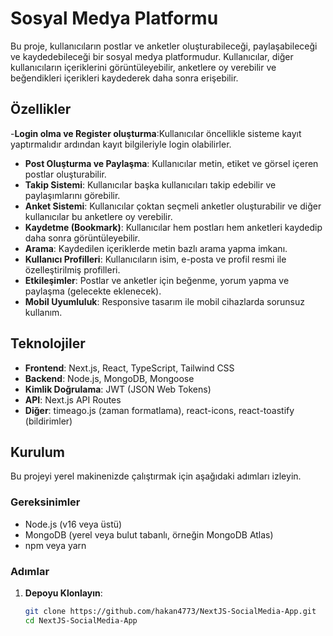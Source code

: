 # Sosyal Medya  Platformu

Bu proje, kullanıcıların postlar ve anketler oluşturabileceği, paylaşabileceği ve kaydedebileceği bir sosyal medya platformudur. Kullanıcılar, diğer kullanıcıların içeriklerini görüntüleyebilir, anketlere oy verebilir ve beğendikleri içerikleri kaydederek daha sonra erişebilir.

## Özellikler
-**Login olma ve Register oluşturma**:Kullanıcılar öncellikle sisteme kayıt yaptırmalıdır ardından kayıt bilgileriyle login olabilirler.
- **Post Oluşturma ve Paylaşma**: Kullanıcılar metin, etiket ve görsel içeren postlar oluşturabilir.
- **Takip Sistemi**: Kullanıcılar başka kullanıcıları takip edebilir ve paylaşımlarını görebilir.
- **Anket Sistemi**: Kullanıcılar çoktan seçmeli anketler oluşturabilir ve diğer kullanıcılar bu anketlere oy verebilir.
- **Kaydetme (Bookmark)**: Kullanıcılar hem postları hem anketleri kaydedip daha sonra görüntüleyebilir.
- **Arama**: Kaydedilen içeriklerde metin bazlı arama yapma imkanı.
- **Kullanıcı Profilleri**: Kullanıcıların isim, e-posta ve profil resmi ile özelleştirilmiş profilleri.
- **Etkileşimler**: Postlar ve anketler için beğenme, yorum yapma ve paylaşma (gelecekte eklenecek).
- **Mobil Uyumluluk**: Responsive tasarım ile mobil cihazlarda sorunsuz kullanım.

## Teknolojiler

- **Frontend**: Next.js, React, TypeScript, Tailwind CSS
- **Backend**: Node.js, MongoDB, Mongoose
- **Kimlik Doğrulama**: JWT (JSON Web Tokens)
- **API**: Next.js API Routes
- **Diğer**: timeago.js (zaman formatlama), react-icons, react-toastify (bildirimler)

## Kurulum

Bu projeyi yerel makinenizde çalıştırmak için aşağıdaki adımları izleyin.

### Gereksinimler

- Node.js (v16 veya üstü)
- MongoDB (yerel veya bulut tabanlı, örneğin MongoDB Atlas)
- npm veya yarn

### Adımlar

1. **Depoyu Klonlayın**:
   ```bash
   git clone https://github.com/hakan4773/NextJS-SocialMedia-App.git
   cd NextJS-SocialMedia-App
